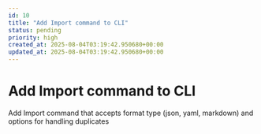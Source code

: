 ```yaml
---
id: 10
title: "Add Import command to CLI"
status: pending
priority: high
created_at: 2025-08-04T03:19:42.950680+00:00
updated_at: 2025-08-04T03:19:42.950680+00:00
---
```


# Add Import command to CLI

Add Import command that accepts format type (json, yaml, markdown) and options for handling duplicates